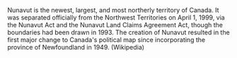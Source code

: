 Nunavut is the newest, largest, and most northerly territory of Canada. It was separated officially from the Northwest Territories on April 1, 1999, via the Nunavut Act and the Nunavut Land Claims Agreement Act, though the boundaries had been drawn in 1993. The creation of Nunavut resulted in the first major change to Canada's political map since incorporating the province of Newfoundland in 1949. (Wikipedia)
